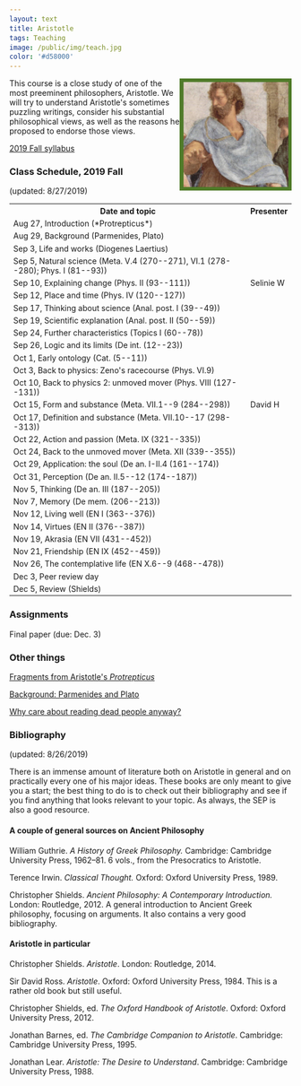 ```yaml
---
layout: text
title: Aristotle
tags: Teaching
image: /public/img/teach.jpg
color: '#d58000'
---
```


<img class="img-single" align="right" src="/public/img/arist.jpg" width="200">

This course is a close study of one of the most preeminent philosophers, Aristotle. We will try to understand Aristotle's sometimes puzzling writings, consider his substantial philosophical views, as well as the reasons he proposed to endorse those views.


<a href="http://zitavtoth.com/2_teaching/Arist/Arist2019F.pdf">2019 Fall syllabus</a>


### Class Schedule, 2019 Fall

(updated: 8/27/2019)

<table>
<tr>
<th> Date and topic </th>
<th> Presenter </th>
</tr>
<tr>
<td>Aug 27, Introduction (*Protrepticus*)</td>
<td> </td>
</tr>
<tr>
<td> Aug 29, Background (Parmenides, Plato)</td>
<td> </td>
</tr>
<tr>
<td> Sep 3, Life and works (Diogenes Laertius) </td>
<td> </td>
</tr>
<tr>
<td> Sep 5, Natural science (Meta. V.4 (270--271), VI.1 (278--280); Phys. I (81--93)) </td>
<td> </td>
</tr>
<tr>
<td> Sep 10, Explaining change (Phys. II (93--111)) </td>
<td>Selinie W </td>
</tr>
<tr>
<td> Sep 12, Place and time (Phys. IV (120--127)) </td>
<td> </td>
</tr>
<tr>
<td> Sep 17, Thinking about science (Anal. post. I (39--49)) </td>
<td> </td>
</tr>
<tr>
<td> Sep 19, Scientific explanation (Anal. post. II (50--59)) </td>
<td> </td>
</tr>
<tr>
<td> Sep 24, Further characteristics  (Topics I (60--78)) </td>
<td> </td>
</tr>
<tr>
<td> Sep 26, Logic and its limits (De int. (12--23)) </td>
<td> </td>
</tr>
<tr>
<td> Oct 1, Early ontology (Cat. (5--11)) </td>
<td> </td>
</tr>
<tr>
<td> Oct 3, Back to physics: Zeno's racecourse (Phys. VI.9) </td>
<td> </td>
</tr>
<tr>
<td> Oct 10, Back to physics 2: unmoved mover (Phys. VIII (127--131)) </td>
<td> </td>
</tr>
<tr>
<td> Oct 15, Form and substance (Meta. VII.1--9 (284--298)) </td> <td> David H </td>
</tr>
<tr>
<td> Oct 17, Definition and substance (Meta. VII.10--17 (298--313)) </td>
<td> </td>
</tr>
<tr>
<td> Oct 22, Action and passion (Meta. IX (321--335)) </td>
<td> </td>
</tr>
<tr>
<td> Oct 24, Back to the unmoved mover (Meta. XII (339--355)) </td>
<td> </td>
</tr>
<tr>
<td> Oct 29, Application: the soul (De an. I-II.4 (161--174))</td>
<td> </td>
</tr>
<tr>
<td> Oct 31, Perception (De an. II.5--12 (174--187)) </td>
<td> </td>
</tr>
<tr>
<td> Nov 5, Thinking (De an. III (187--205)) </td>
<td> </td>
</tr>
<tr>
<td> Nov 7, Memory (De mem. (206--213)) </td>
<td> </td>
</tr>
<tr>
<td> Nov 12, Living well (EN I (363--376)) </td>
<td> </td>
</tr>
<tr>
<td> Nov 14, Virtues (EN II (376--387)) </td>
<td> </td>
</tr>
<tr>
<td> Nov 19, Akrasia (EN VII (431--452)) </td>
<td> </td>
</tr>
<tr>
<td> Nov 21, Friendship (EN IX (452--459)) </td>
<td> </td>
</tr>
<tr>
<td> Nov 26, The contemplative life (EN X.6--9 (468--478)) </td>
<td> </td>
</tr>
<tr>
<td> Dec 3, Peer review day </td>
<td> </td>
</tr>
<tr>
<td> Dec 5, Review (Shields) </td>
<td> </td>
</tr>
</table>

### Assignments

Final paper (due: Dec. 3)


### Other things

<a href="http://zitavtoth.com/2_teaching/Arist/Protrepticus.pdf">Fragments from Aristotle's *Protrepticus*</a>

<a href="http://zitavtoth.com/2_teaching/Arist/Background.pdf">Background: Parmenides and Plato</a>

<a href="http://learning.hccs.edu/faculty/christina.hemati/phil1301/readings/lewis-on-the-reading-of-old-books/view" target="_blank">Why care about reading dead people anyway?</a>


### Bibliography

(updated: 8/26/2019)

There is an immense amount of literature both on Aristotle in general and on practically every one of his major ideas. These books are only meant to give you a start; the best thing to do is to check out their bibliography and see if you find anything that looks relevant to your topic. As always, the SEP is also a good resource.



#### A couple of general sources on Ancient Philosophy

William Guthrie. _A History of Greek Philosophy._ Cambridge: Cambridge University Press, 1962–81. 6 vols., from the Presocratics to Aristotle.

Terence Irwin. _Classical Thought._ Oxford: Oxford University Press, 1989.

Christopher Shields. *Ancient Philosophy: A Contemporary Introduction.* London: Routledge, 2012. A general introduction to Ancient Greek philosophy, focusing on arguments. It also contains a very good bibliography.


#### Aristotle in particular

Christopher Shields. _Aristotle_.  London: Routledge, 2014.

Sir David Ross. _Aristotle_. Oxford: Oxford University Press, 1984. This is a rather old book but still useful.

Christopher Shields, ed. _The Oxford Handbook of Aristotle_. Oxford: Oxford University Press, 2012.

Jonathan Barnes, ed. _The Cambridge Companion to Aristotle_. Cambridge: Cambridge University Press, 1995.

Jonathan Lear. _Aristotle: The Desire to Understand_. Cambridge: Cambridge University Press, 1988.
